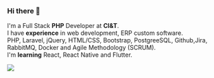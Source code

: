 ### Hi there 👋

I'm a Full Stack <b>PHP</b> Developer at <b>CI&T</b>.
</br>
I have <b>experience</b> in web development, ERP custom software.
</br>
PHP, Laravel, jQuery, HTML/CSS, Bootstrap, PostgreeSQL, Github,Jira, RabbitMQ, Docker and Agile Methodology (SCRUM). 
</br>
I'm <b>learning</b> React, React Native and Flutter.

<a href="https://www.linkedin.com/in/alissoonluan"><img src="https://img.shields.io/badge/-Alisson%20Luan-blue?style=flat-square&amp;logo=Linkedin&amp;logoColor=white&amp;link=hhttps://www.linkedin.com/in/alissoonluan" style="max-width:100%;"></a>




